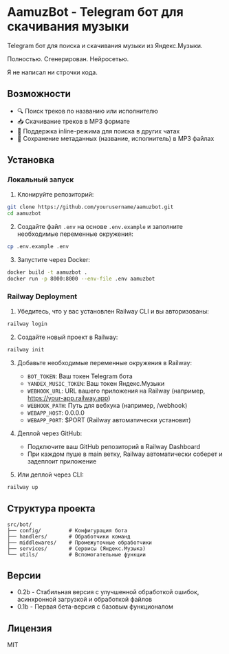 # AamuzBot - Telegram бот для скачивания музыки

Telegram бот для поиска и скачивания музыки из Яндекс.Музыки.

Полностью.
Сгенерирован.
Нейросетью.

Я не написал ни строчки кода.

## Возможности

- 🔍 Поиск треков по названию или исполнителю
- 📥 Скачивание треков в MP3 формате
- 📱 Поддержка inline-режима для поиска в других чатах
- 🎵 Сохранение метаданных (название, исполнитель) в MP3 файлах

## Установка

### Локальный запуск

1. Клонируйте репозиторий:
```bash
git clone https://github.com/yourusername/aamuzbot.git
cd aamuzbot
```

2. Создайте файл `.env` на основе `.env.example` и заполните необходимые переменные окружения:
```bash
cp .env.example .env
```

3. Запустите через Docker:
```bash
docker build -t aamuzbot .
docker run -p 8000:8000 --env-file .env aamuzbot
```

### Railway Deployment

1. Убедитесь, что у вас установлен Railway CLI и вы авторизованы:
```bash
railway login
```

2. Создайте новый проект в Railway:
```bash
railway init
```

3. Добавьте необходимые переменные окружения в Railway:
   - `BOT_TOKEN`: Ваш токен Telegram бота
   - `YANDEX_MUSIC_TOKEN`: Ваш токен Яндекс.Музыки
   - `WEBHOOK_URL`: URL вашего приложения на Railway (например, https://your-app.railway.app)
   - `WEBHOOK_PATH`: Путь для вебхука (например, /webhook)
   - `WEBAPP_HOST`: 0.0.0.0
   - `WEBAPP_PORT`: $PORT (Railway автоматически установит)

4. Деплой через GitHub:
   - Подключите ваш GitHub репозиторий в Railway Dashboard
   - При каждом пуше в main ветку, Railway автоматически соберет и задеплоит приложение

5. Или деплой через CLI:
```bash
railway up
```

## Структура проекта

```
src/bot/
├── config/         # Конфигурация бота
├── handlers/       # Обработчики команд
├── middlewares/    # Промежуточные обработчики
├── services/       # Сервисы (Яндекс.Музыка)
└── utils/          # Вспомогательные функции
```

## Версии

- 0.2b - Стабильная версия с улучшенной обработкой ошибок, асинхронной загрузкой и обработкой файлов
- 0.1b - Первая бета-версия с базовым функционалом

## Лицензия

MIT 